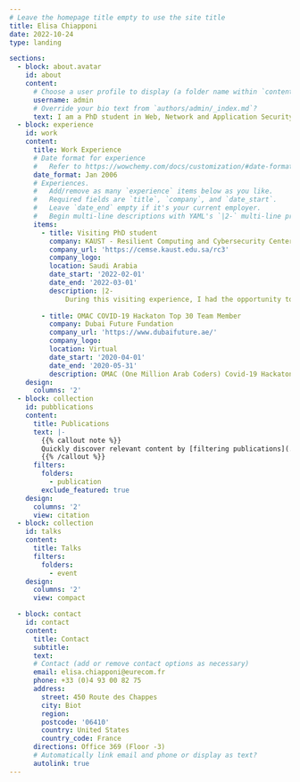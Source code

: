 ```yaml
---
# Leave the homepage title empty to use the site title
title: Elisa Chiapponi
date: 2022-10-24
type: landing

sections:
  - block: about.avatar
    id: about
    content:
      # Choose a user profile to display (a folder name within `content/authors/`)
      username: admin
      # Override your bio text from `authors/admin/_index.md`?
      text: I am a PhD student in Web, Network and Application Security enrolled at the Sorbonne Université. I work on my research project at EURECOM and Amadeus IT Group, under the supervision of prof.Marc Dacier. My research focuses on the analysis and mitigation of the new generation of botnets, in particular the ones performing web scraping. My goal is to find practical means to defeat them. The starting point of my project is understanding the ecosystem of scraping bots. This consists of identifying the actors behind this business and their motivations, understanding the various techniques they exploit and the infrastructures they take advantage of. I am currently studying Residential IP Proxies. Scrapers exploit these services to have a vast network of residential IP addresses which help bypass current countermeasure tecniques.
  - block: experience
    id: work
    content:
      title: Work Experience
      # Date format for experience
      #   Refer to https://wowchemy.com/docs/customization/#date-format
      date_format: Jan 2006
      # Experiences.
      #   Add/remove as many `experience` items below as you like.
      #   Required fields are `title`, `company`, and `date_start`.
      #   Leave `date_end` empty if it's your current employer.
      #   Begin multi-line descriptions with YAML's `|2-` multi-line prefix.
      items:
        - title: Visiting PhD student
          company: KAUST - Resilient Computing and Cybersecurity Center (RC3)
          company_url: 'https://cemse.kaust.edu.sa/rc3'
          company_logo: 
          location: Saudi Arabia
          date_start: '2022-02-01'
          date_end: '2022-03-01'
          description: |2-
              During this visiting experience, I had the opportunity to interact with the members of RC3 (Resilient Computing and Cybersecurity Center) and work in close collaboration with them about Residentail IP Proxy providers.
              
        - title: OMAC COVID-19 Hackaton Top 30 Team Member
          company: Dubai Future Fundation
          company_url: 'https://www.dubaifuture.ae/'
          company_logo: 
          location: Virtual
          date_start: '2020-04-01'
          date_end: '2020-05-31'
          description: OMAC (One Million Arab Coders) Covid-19 Hackaton was launched to find solutions to problems that emerged in the first stages of the pandemic. Our team, composed of 6 people from different domains decided to submit the project of an application that would help people wanting to do volunteering to find the volunteering association that best suits them. Our idea was selected with other 29 among the 1200 proposed ones. We had 5 days to build a prototype of the application and business plan for it. We were helped and guided by mentors of the hackaton.
    design:
      columns: '2'
  - block: collection
    id: pubblications
    content:    
      title: Publications
      text: |-
        {{% callout note %}}
        Quickly discover relevant content by [filtering publications](./publication/).
        {{% /callout %}}
      filters:
        folders:
          - publication
        exclude_featured: true
    design:
      columns: '2'
      view: citation
  - block: collection
    id: talks
    content:
      title: Talks
      filters:
        folders:
          - event
    design:
      columns: '2'
      view: compact

  - block: contact
    id: contact
    content:
      title: Contact
      subtitle:
      text: 
      # Contact (add or remove contact options as necessary)
      email: elisa.chiapponi@eurecom.fr
      phone: +33 (0)4 93 00 82 75
      address:
        street: 450 Route des Chappes
        city: Biot
        region: 
        postcode: '06410'
        country: United States
        country_code: France
      directions: Office 369 (Floor -3)
      # Automatically link email and phone or display as text?
      autolink: true
---
```

